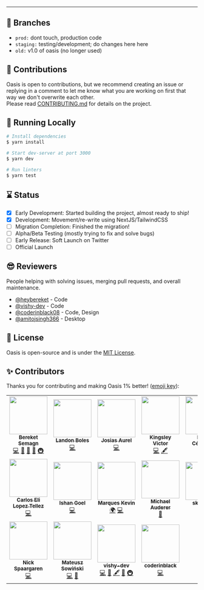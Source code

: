 ---

## 🌴 Branches

- `prod:` dont touch, production code
- `staging:` testing/development; do changes here here
- `old:` v1.0 of oasis (no longer used)

## 🚀 Contributions

Oasis is open to contributions, but we recommend creating an issue or replying in a comment to let me know what you are working on first that way we don't overwrite each other. <br/>
Please read [CONTRIBUTING.md](https://github.com/heybereket/oasis/blob/main/docs/CONTRIBUTING.md) for details on the project.

## 🔨 Running Locally

```bash
# Install dependencies
$ yarn install

# Start dev-server at port 3000
$ yarn dev

# Run linters
$ yarn test
```

## ⌛ Status

- [x] Early Development: Started building the project, almost ready to ship!
- [x] Development: Movement/re-write using NextJS/TailwindCSS
- [ ] Migration Completion: Finished the migration!
- [ ] Alpha/Beta Testing (mostly trying to fix and solve bugs)
- [ ] Early Release: Soft Launch on Twitter
- [ ] Official Launch

## 😎 Reviewers

People helping with solving issues, merging pull requests, and overall maintenance.

- <a href="https://github.com/heybereket">@heybereket</a> - Code
- <a href="https://github.com/vishy-dev">@vishy-dev</a> - Code
- <a href="https://github.com/coderinblack08">@coderinblack08</a> - Code, Design
- <a href="https://github.com/amitojsingh366">@amitojsingh366</a> - Desktop

## 📄 License

Oasis is open-source and is under the <a href="https://github.com/heybereket/oasis/blob/main/LICENSE">MIT License</a>.

## ✨ Contributors

Thanks you for contributing and making Oasis 1% better! ([emoji key](https://allcontributors.org/docs/en/emoji-key)):

<!-- ALL-CONTRIBUTORS-LIST:START - Do not remove or modify this section -->
<!-- prettier-ignore-start -->
<!-- markdownlint-disable -->
<table>
  <tr>
    <td align="center"><a href="https://github.com/heybereket"><img src="https://avatars.githubusercontent.com/u/68391329?v=4?s=100" width="100px;" alt=""/><br /><sub><b>Bereket Semagn</b></sub></a><br /><a href="https://github.com/oasis-sh/oasis/commits?author=heybereket" title="Code">💻</a> <a href="#design-heybereket" title="Design">🎨</a> <a href="https://github.com/oasis-sh/oasis/commits?author=heybereket" title="Documentation">📖</a> <a href="#ideas-heybereket" title="Ideas, Planning, & Feedback">🤔</a> <a href="#infra-heybereket" title="Infrastructure (Hosting, Build-Tools, etc)">🚇</a></td>
    <td align="center"><a href="https://github.com/TheLDB"><img src="https://avatars.githubusercontent.com/u/29960599?v=4?s=100" width="100px;" alt=""/><br /><sub><b>Landon Boles</b></sub></a><br /><a href="https://github.com/oasis-sh/oasis/commits?author=TheLDB" title="Code">💻</a></td>
    <td align="center"><a href="https://josiasaurel.github.io/"><img src="https://avatars.githubusercontent.com/u/47951376?v=4?s=100" width="100px;" alt=""/><br /><sub><b>Josias Aurel</b></sub></a><br /><a href="https://github.com/oasis-sh/oasis/commits?author=JosiasAurel" title="Code">💻</a></td>
    <td align="center"><a href="https://theweirddeveloper.dev/"><img src="https://avatars.githubusercontent.com/u/35224620?v=4?s=100" width="100px;" alt=""/><br /><sub><b>Kingsley Victor</b></sub></a><br /><a href="https://github.com/oasis-sh/oasis/commits?author=kingsley-einstein" title="Code">💻</a> <a href="#content-kingsley-einstein" title="Content">🖋</a></td>
    <td align="center"><a href="https://www.felipecespedes.co"><img src="https://avatars.githubusercontent.com/u/11846311?v=4?s=100" width="100px;" alt=""/><br /><sub><b>Felipe Céspedes</b></sub></a><br /><a href="https://github.com/oasis-sh/oasis/commits?author=felipecespedes" title="Documentation">📖</a> <a href="https://github.com/oasis-sh/oasis/commits?author=felipecespedes" title="Code">💻</a></td>
    <td align="center"><a href="https://github.com/Mudrank"><img src="https://avatars.githubusercontent.com/u/70035508?v=4?s=100" width="100px;" alt=""/><br /><sub><b>Mudrank</b></sub></a><br /><a href="https://github.com/oasis-sh/oasis/commits?author=Mudrank" title="Documentation">📖</a></td>
    <td align="center"><a href="https://madeunlinked.com"><img src="https://avatars.githubusercontent.com/u/70179217?v=4?s=100" width="100px;" alt=""/><br /><sub><b>Ben</b></sub></a><br /><a href="https://github.com/oasis-sh/oasis/commits?author=benzend" title="Code">💻</a></td>
  </tr>
  <tr>
    <td align="center"><a href="http://veix.tech"><img src="https://avatars.githubusercontent.com/u/30485301?v=4?s=100" width="100px;" alt=""/><br /><sub><b>Carlos Eli Lopez Tellez</b></sub></a><br /><a href="https://github.com/oasis-sh/oasis/commits?author=Serveix" title="Code">💻</a></td>
    <td align="center"><a href="https://ishan.is-a.dev"><img src="https://avatars.githubusercontent.com/u/38882631?v=4?s=100" width="100px;" alt=""/><br /><sub><b>Ishan Goel</b></sub></a><br /><a href="https://github.com/oasis-sh/oasis/commits?author=quackduck" title="Code">💻</a></td>
    <td align="center"><a href="https://github.com/marques-kevin"><img src="https://avatars.githubusercontent.com/u/8655434?v=4?s=100" width="100px;" alt=""/><br /><sub><b>Marques Kevin</b></sub></a><br /><a href="#translation-marques-kevin" title="Translation">🌍</a> <a href="https://github.com/oasis-sh/oasis/commits?author=marques-kevin" title="Code">💻</a></td>
    <td align="center"><a href="https://stackmind.com"><img src="https://avatars.githubusercontent.com/u/28285686?v=4?s=100" width="100px;" alt=""/><br /><sub><b>Michael Auderer</b></sub></a><br /><a href="https://github.com/oasis-sh/oasis/commits?author=auderer" title="Documentation">📖</a></td>
    <td align="center"><a href="http://aalbert.tech"><img src="https://avatars.githubusercontent.com/u/53189968?v=4?s=100" width="100px;" alt=""/><br /><sub><b>skidoodle</b></sub></a><br /><a href="#translation-skidoodle" title="Translation">🌍</a></td>
    <td align="center"><a href="https://sculas.xyz/"><img src="https://avatars.githubusercontent.com/u/22832313?v=4?s=100" width="100px;" alt=""/><br /><sub><b>Sculas</b></sub></a><br /><a href="https://github.com/oasis-sh/oasis/commits?author=Lucaskyy" title="Documentation">📖</a></td>
    <td align="center"><a href="https://hellojabo.me"><img src="https://avatars.githubusercontent.com/u/44330015?v=4?s=100" width="100px;" alt=""/><br /><sub><b>Jabo</b></sub></a><br /><a href="https://github.com/oasis-sh/oasis/commits?author=jabo-bernardo" title="Code">💻</a></td>
  </tr>
  <tr>
    <td align="center"><a href="https://github.com/nickspaargaren"><img src="https://avatars.githubusercontent.com/u/20847106?v=4?s=100" width="100px;" alt=""/><br /><sub><b>Nick Spaargaren</b></sub></a><br /><a href="https://github.com/oasis-sh/oasis/commits?author=nickspaargaren" title="Code">💻</a></td>
    <td align="center"><a href="http://sowinski.me"><img src="https://avatars.githubusercontent.com/u/9249982?v=4?s=100" width="100px;" alt=""/><br /><sub><b>Mateusz Sowiński</b></sub></a><br /><a href="https://github.com/oasis-sh/oasis/commits?author=SowinskiMateusz" title="Code">💻</a> <a href="#maintenance-SowinskiMateusz" title="Maintenance">🚧</a></td>
    <td align="center"><a href="https://fishystuff.cf"><img src="https://avatars.githubusercontent.com/u/56125930?v=4?s=100" width="100px;" alt=""/><br /><sub><b>vishy-dev</b></sub></a><br /><a href="https://github.com/oasis-sh/oasis/commits?author=vishy-dev" title="Code">💻</a> <a href="https://github.com/oasis-sh/oasis/issues?q=author%3Avishy-dev" title="Bug reports">🐛</a> <a href="#content-vishy-dev" title="Content">🖋</a> <a href="#design-vishy-dev" title="Design">🎨</a> <a href="#infra-vishy-dev" title="Infrastructure (Hosting, Build-Tools, etc)">🚇</a></td>
    <td align="center"><a href="https://coderinblack.now.sh"><img src="https://avatars.githubusercontent.com/u/41022901?v=4?s=100" width="100px;" alt=""/><br /><sub><b>coderinblack</b></sub></a><br /><a href="https://github.com/oasis-sh/oasis/commits?author=coderinblack08" title="Code">💻</a></td>
  </tr>
</table>

<!-- markdownlint-restore -->
<!-- prettier-ignore-end -->

<!-- ALL-CONTRIBUTORS-LIST:END -->
